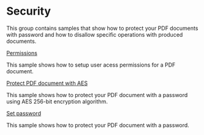 # Security
This group contains samples that show how to protect your PDF documents with password and how to disallow specific operations with produced documents.

[Permissions](/Samples/Security/Permissions)

This sample shows how to setup user acess permissions for a PDF document.

[Protect PDF document with AES](/Samples/Security/ProtectDocumentWithAes)

This sample shows how to protect your PDF document with a password using AES 256-bit encryption algorithm.

[Set password](/Samples/Security/SetPassword)

This sample shows how to protect your PDF document with a password.
